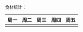 食材统计：



| 周一     | 周二 | 周三 | 周四 | 周五 |
| -------- | ---- | ---- | ---- | ---- |
|  |      |      |      |      |



